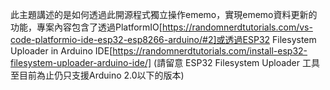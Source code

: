 此主題講述的是如何透過此開源程式獨立操作ememo，實現ememo資料更新的功能，專案內容包含了透過PlatformIO[https://randomnerdtutorials.com/vs-code-platformio-ide-esp32-esp8266-arduino/#2]或透過ESP32 Filesystem Uploader in Arduino IDE[https://randomnerdtutorials.com/install-esp32-filesystem-uploader-arduino-ide/] (請留意 ESP32 Filesystem Uploader 工具至目前為止仍只支援Arduino 2.0以下的版本)

